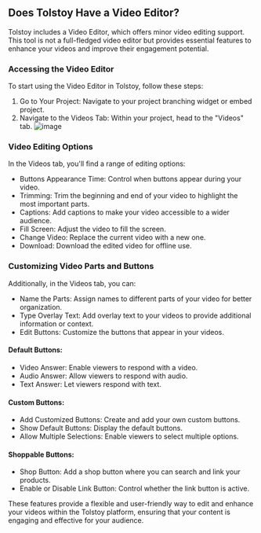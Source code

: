 ## Does Tolstoy Have a Video Editor?

Tolstoy includes a Video Editor, which offers minor video editing support. This tool is not a full-fledged video editor but provides essential features to enhance your videos and improve their engagement potential.

### Accessing the Video Editor
To start using the Video Editor in Tolstoy, follow these steps:
1. Go to Your Project: Navigate to your project branching widget or embed project.
2. Navigate to the Videos Tab: Within your project, head to the "Videos" tab.
   ![image](https://github.com/user-attachments/assets/831a9f80-f219-4da7-8344-c95cfd998960)


### Video Editing Options
In the Videos tab, you'll find a range of editing options:
- Buttons Appearance Time: Control when buttons appear during your video.
- Trimming: Trim the beginning and end of your video to highlight the most important parts.
- Captions: Add captions to make your video accessible to a wider audience.
- Fill Screen: Adjust the video to fill the screen.
- Change Video: Replace the current video with a new one.
- Download: Download the edited video for offline use.

### Customizing Video Parts and Buttons
Additionally, in the Videos tab, you can:
- Name the Parts: Assign names to different parts of your video for better organization.
- Type Overlay Text: Add overlay text to your videos to provide additional information or context.
- Edit Buttons: Customize the buttons that appear in your videos.

#### Default Buttons:
- Video Answer: Enable viewers to respond with a video.
- Audio Answer: Allow viewers to respond with audio.
- Text Answer: Let viewers respond with text.

#### Custom Buttons:
- Add Customized Buttons: Create and add your own custom buttons.
- Show Default Buttons: Display the default buttons.
- Allow Multiple Selections: Enable viewers to select multiple options.

#### Shoppable Buttons:
- Shop Button: Add a shop button where you can search and link your products.
- Enable or Disable Link Button: Control whether the link button is active.

These features provide a flexible and user-friendly way to edit and enhance your videos within the Tolstoy platform, ensuring that your content is engaging and effective for your audience.